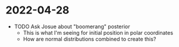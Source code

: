 # 2022-04-28

- TODO Ask Josue about "boomerang" posterior
	- This is what I'm seeing for initial position in polar coordinates
	- How are normal distributions combined to create this?
